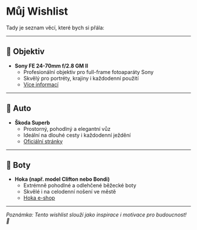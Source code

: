 # Můj Wishlist

Tady je seznam věcí, které bych si přála:

---

## 🎥 Objektiv
- **Sony FE 24-70mm f/2.8 GM II**
  - Profesionální objektiv pro full-frame fotoaparáty Sony
  - Skvělý pro portréty, krajiny i každodenní použití
  - [Více informací](https://www.sony.cz/electronics/fotoaparaty-vymenny-objektiv/sel2470gm2)

---

## 🚗 Auto
- **Škoda Superb**
  - Prostorný, pohodlný a elegantní vůz
  - Ideální na dlouhé cesty i každodenní ježdění
  - [Oficiální stránky](https://www.skoda-auto.cz/modely/superb/superb)

---

## 👟 Boty
- **Hoka (např. model Clifton nebo Bondi)**
  - Extrémně pohodlné a odlehčené běžecké boty
  - Skvělé i na celodenní nošení ve městě
  - [Hoka e-shop](https://www.hoka.com/)

---

*Poznámka: Tento wishlist slouží jako inspirace i motivace pro budoucnost! 💫*
